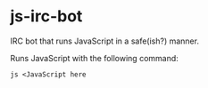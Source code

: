 js-irc-bot
==========

IRC bot that runs JavaScript in a safe(ish?) manner.


Runs JavaScript with the following command:

`js <JavaScript here`
